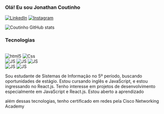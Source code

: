 ### Olá! Eu sou Jonathan Coutinho

[![LinkedIn](https://img.shields.io/badge/LinkedIn-0077B5?style=for-the-badge&logo=linkedin&logoColor=white)](https://www.linkedin.com/in/jonathan-coutinho-07460124a/)
[![Instagram](https://img.shields.io/badge/Instagram-E4405F?style=for-the-badge&logo=instagram&logoColor=white)](https://www.instagram.com/coutinho8022/)

![Coutinho GitHub stats](https://github-readme-stats.vercel.app/api?username=Coutinho-dev&show_icons=true&theme=radical)

### Tecnologias

<div style ="display: inline_block"><br/>
<img text-align="center" alt="html5"src="https://img.shields.io/badge/HTML5-E34F26?style=for-the-badge&logo=html5&logoColor=white"/> 
<img text-align="center" alt="Css"src="https://img.shields.io/badge/CSS3-1572B6?style=for-the-badge&logo=css3&logoColor=white"> <br>
<img text-align="center" alt="JS"src="https://img.shields.io/badge/JavaScript-F7DF1E?style=for-the-badge&logo=javascript&logoColor=black">
<img text-align="center" alt="JS"src="https://img.shields.io/badge/Express.js-404D59?style=for-the-badge">
<img text-align="center" alt="JS"src="https://img.shields.io/badge/Node.js-43853D?style=for-the-badge&logo=node.js&logoColor=white"><br>
<img text-align="center" alt="JS"src="https://img.shields.io/badge/PHP-777BB4?style=for-the-badge&logo=php&logoColor=white">
<img text-align="center" alt="JS"src="https://img.shields.io/badge/PostgreSQL-316192?style=for-the-badge&logo=postgresql&logoColor=white">
</div>

Sou estudante de Sistemas de Informação no 5º período, buscando oportunidades de estágio. Estou cursando inglês e JavaScript, e estou ingressando no React.js. Tenho interesse em projetos de desenvolvimento especialmente em JavaScript e React.js. Estou aberto a aprendizado

além dessas tecnologias, tenho certificado em redes pela Cisco Networking Academy
 
